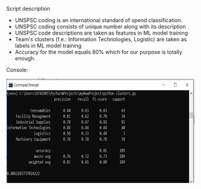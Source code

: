 <p>Script description</p>
<ul>
  <li>UNSPSC coding is an international standard of spend classification.</li>
  <li>UNSPSC coding consists of unique number along with its description</li>
  <li>UNSPSC code descriptions are taken as features in ML model training</li>
  <li>Team's clusters (f.e.: Information Technologies, Logistic) are taken as labels in ML model training</li>
  <li>Accuracy for the model equals 80% which for our purpose is totally enough.</li>
</ul>

<p>Console:</p>
<img src="images/ml_outcome.JPG" width="700" height="280">
